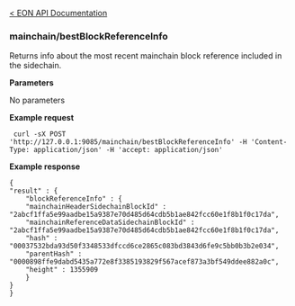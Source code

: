 [&lt; EON API Documentation](/doc/api/index.md) 
### mainchain/bestBlockReferenceInfo

Returns info about the most recent mainchain block reference included in the sidechain.

**Parameters**

No parameters

**Example request**

     curl -sX POST 'http://127.0.0.1:9085/mainchain/bestBlockReferenceInfo' -H 'Content-Type: application/json' -H 'accept: application/json'  

**Example response**

    {
    "result" : {
        "blockReferenceInfo" : {
        "mainchainHeaderSidechainBlockId" : "2abcf1ffa5e99aadbe15a9387e70d485d64cdb5b1ae842fcc60e1f8b1f0c17da",
        "mainchainReferenceDataSidechainBlockId" : "2abcf1ffa5e99aadbe15a9387e70d485d64cdb5b1ae842fcc60e1f8b1f0c17da",
        "hash" : "00037532bda93d50f3348533dfccd6ce2865c083bd3843d6fe9c5bb0b3b2e034",
        "parentHash" : "0000898ffe9dabd5435a772e8f3385193829f567acef873a3bf549ddee882a0c",
        "height" : 1355909
        }
    }
    }